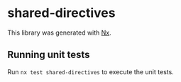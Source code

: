 # shared-directives

This library was generated with [Nx](https://nx.dev).

## Running unit tests

Run `nx test shared-directives` to execute the unit tests.
